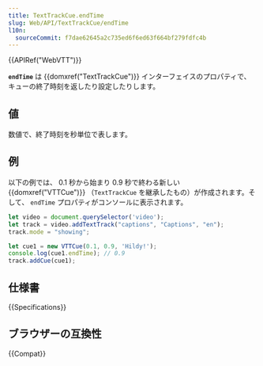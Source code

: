 ```yaml
---
title: TextTrackCue.endTime
slug: Web/API/TextTrackCue/endTime
l10n:
  sourceCommit: f7dae62645a2c735ed6f6ed63f664bf279fdfc4b
---
```


{{APIRef("WebVTT")}}

**`endTime`** は {{domxref("TextTrackCue")}} インターフェイスのプロパティで、キューの終了時刻を返したり設定したりします。

## 値

数値で、終了時刻を秒単位で表します。

## 例

以下の例では、 0.1 秒から始まり 0.9 秒で終わる新しい {{domxref("VTTCue")}} （`TextTrackCue` を継承したもの）が作成されます。そして、 `endTime` プロパティがコンソールに表示されます。

```js
let video = document.querySelector('video');
let track = video.addTextTrack("captions", "Captions", "en");
track.mode = "showing";

let cue1 = new VTTCue(0.1, 0.9, 'Hildy!');
console.log(cue1.endTime); // 0.9
track.addCue(cue1);
```

## 仕様書

{{Specifications}}

## ブラウザーの互換性

{{Compat}}
